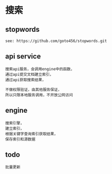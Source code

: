 # 搜索
    
## stopwords
    see: https://github.com/goto456/stopwords.git
    
## api service 
    搜索api服务，会调用engine中的函数，
    通过api提交文档建立索引，
    通过api获取搜索结果，
    
    不做权限验证，由其他服务保证，
    所以只限本地服务调用，不开放公网访问

## engine
    搜索引擎，
    建立索引，
    根据关键字查询索引获取结果，
    保存索引和源数据

## todo
    批量更新
    